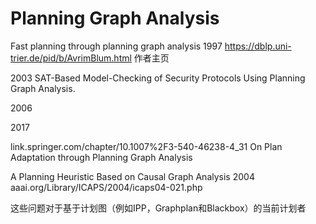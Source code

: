# Planning Graph Analysis

Fast planning through planning graph analysis 1997
https://dblp.uni-trier.de/pid/b/AvrimBlum.html 作者主页

2003 SAT-Based Model-Checking of Security Protocols Using Planning Graph Analysis. 

2006

2017 

link.springer.com/chapter/10.1007%2F3-540-46238-4_31
On Plan Adaptation through Planning Graph Analysis

A Planning Heuristic Based on Causal Graph Analysis 2004
aaai.org/Library/ICAPS/2004/icaps04-021.php


这些问题对于基于计划图（例如IPP，Graphplan和Blackbox）的当前计划者


















